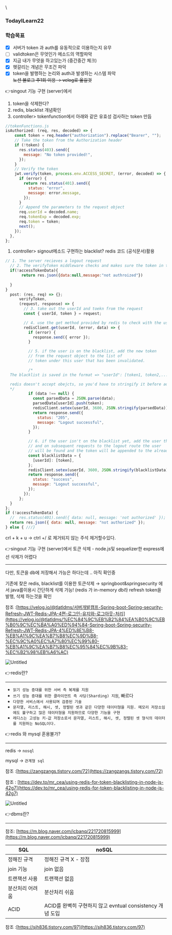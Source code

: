 \
 
### TodayILearn22

### 학습목표

- [x]  서버가 token 과 auth를 유동적으로 이용하는지 유무
- [ ]  validtoken은 무엇인가 메소드의 역할파악
- [x]  지금 내가 무엇을 하고있는가 (중간중간 체크)
- [x]  헷갈리는 개념은 무조건 파악
- [x]  token을 발행하는 논리와 auth과 발생하는 시스템 파악<br/>
  ~~노션 블로그 주1회 이용 → velog로 옮길것~~

👉singout 기능 구현 (server)에서

1.  token을 삭제한다?
2. redis, blacklist 개념확인
3. controller> tokenfunction에서 아래와 같은 유효성 검사하는 token 만듬

```jsx
//tokenFunctions.js
isAuthorized: (req, res, decoded) => {
    const token = req.header("authorization").replace("Bearer", "");
    // Take the token from the Authorization header
    if (!token) {
      res.status(403).send({
        message: "No token provided!",
      });
    }
    // Verify the token
    jwt.verify(token, process.env.ACCESS_SECRET, (error, decoded) => {
      if (error) {
        return res.status(401).send({
          status: "error",
          message: error.message,
        });
      }
      // Append the parameters to the request object
      req.userId = decoded.name;
      req.tokenExp = decoded.exp;
      req.token = token;
      next();
    });
  },
};
```

1. controller> signout메소드 구현하는 blacklist? redis 코드 (공식문서)활용

```jsx
// 1. The server recieves a logout request
  // 2. The verifyToken middleware checks and makes sure the token in the request object is valid
  if(!accessTokenData){
       return res.json({data:null,message:"not authroized"})
       
  }
}
  post: (res, req) => {};
      verifyToken,
      (request, response) => {
        // 3. take out the userId and toekn from the request
        const { userId, token } = request;

        // 4. use the get method provided by redis to check with the userId to see if the user exists in the blacklist
        redisClient.get(userId, (error, data) => {
          if (error) {
            response.send({ error });
          }

          // 5. if the user is on the blacklist, add the new token
          // from the request object to the list of
          // token under this user that has been invalidated.

          /*
  The blacklist is saved in the format => "userId": [token1, token2,...]

  redis doesn't accept obejcts, so you'd have to stringify it before adding
  */
          if (data !== null) {
            const parsedData = JSON.parse(data);
            parsedData[userId].push(token);
            redisClient.setex(userId, 3600, JSON.stringify(parsedData));
            return response.send({
              status: "205",
              message: "Logout successful",
            });
          }

          // 6. if the user isn't on the blacklist yet, add the user the token
          // and on subsequent requests to the logout route the user
          // will be found and the token will be appended to the already existing list.
          const blacklistData = {
            [userId]: [token],
          };
          redisClient.setex(userId, 3600, JSON.stringify(blacklistData));
          return response.send({
            status: "success",
            message: "Logout successful",
          });
        });
      };
  }
};
if (!accessTokenData) {
  //  res.status(401).send({ data: null, message: 'not authorized' });
  return res.json({ data: null, message: "not authorized" });
} else { ///}
```

 crl + k + u   → ctrl +/  로 제거되지 않는 주석 제거할수있다.

👉singout 기능 구현 (server)에서 토큰 삭제 - node.js및 sequelizer한 express에선 삭제가 어렵다

---

다만, 토큰을 db에 저장해서 가능은 하다는데 .. 아직 확인중

기존에 찾은 redis, blacklist를 이용한 토큰삭제   → springboot&springsecurity 에서 java를이용시 간단하게 삭제 가능! (redis 가 in-memory db라 refresh token을 발행, 삭제 하는것을 확인

참조 :[https://velog.io/@tlatldms/서버개발캠프-Spring-boot-Spring-security-Refresh-JWT-Redis-JPA-4편-로그인-유지와-로그아웃-처리](https://velog.io/@tlatldms/%EC%84%9C%EB%B2%84%EA%B0%9C%EB%B0%9C%EC%BA%A0%ED%94%84-Spring-boot-Spring-security-Refresh-JWT-Redis-JPA-4%ED%8E%B8-%EB%A1%9C%EA%B7%B8%EC%9D%B8-%EC%9C%A0%EC%A7%80%EC%99%80-%EB%A1%9C%EA%B7%B8%EC%95%84%EC%9B%83-%EC%B2%98%EB%A6%AC)

![Untitled](sec%203%20-%202%207719fed773aa4f0d8db3dd44ea07ddbb/Untitled.png)

👉redis란?

---

- `읽기 성능 증대를 위한 서버 측 복제를 지원`
- `쓰기 성능 증대를 위한 클라이언트 측 샤딩(Sharding) 지원`, 빠르다
- `다양한 서비스에서 사용되며 검증된 기술`
- `문자열, 리스트, 해시, 셋, 정렬된 셋과 같은 다양한 데이터형을 지원. 메모리 저장소임에도 불구하고 많은 데이터형을 지원하므로 다양한 기능을 구현`
- `레디스는 고성능 키-값 저장소로서 문자열, 리스트, 해시, 셋, 정렬된 셋 형식의 데이터를 지원하는 NoSQL이다.`

👉redis 와 mysql 혼용불가?

---

redis → `nosql` 

mysql → `관계형 sql` 

참조 :[https://zangzangs.tistory.com/72](https://zangzangs.tistory.com/72)

참조 : [https://dev.to/mr_cea/using-redis-for-token-blacklisting-in-node-js-42g7](https://dev.to/mr_cea/using-redis-for-token-blacklisting-in-node-js-42g7)

![Untitled](sec%203%20-%202%207719fed773aa4f0d8db3dd44ea07ddbb/Untitled%201.png)

👉dbms란?

---

참조: [https://m.blog.naver.com/icbanq/221720815999](https://m.blog.naver.com/icbanq/221720815999)

| SQL | noSQL |
| --- | --- |
| 정해진 규격 | 정해진 규격 X - 장점 |
| join 기능 | join 없음 |
| 트랜잭션 사용 | 트랜잭션 없음 |
| 분산처리 어려움 | 분산처리 쉬움 |
| ACID | ACID를 완벽히 구현하지 않고 evntual consistency 개념 도입 |

참조 :[https://sjh836.tistory.com/97](https://sjh836.tistory.com/97)